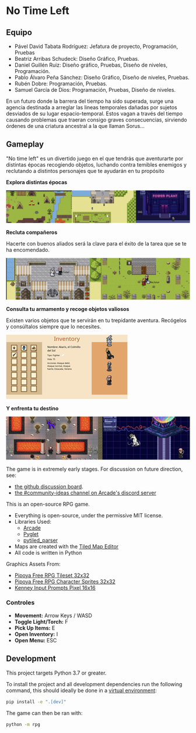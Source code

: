 # No Time Left

## Equipo
- Pável David Tabata Rodríguez: Jefatura de proyecto, Programación, Pruebas 
- Beatriz Arribas Schudeck: Diseño Gráfico, Pruebas.
- Daniel Guillén Ruiz: Diseño gráfico, Pruebas, Diseño de niveles, Programación. 
- Pablo Álvaro Peña Sánchez: Diseño Gráfico, Diseño de niveles, Pruebas.
- Rubén Dobre: Programación, Pruebas.
- Samuel García de Dios: Programación, Pruebas, Diseño de niveles.


En un futuro donde la barrera del tiempo ha sido superada, surge una agencia destinada a arreglar las lineas temporales dañadas por sujetos desviados de su lugar espacio-temporal. Estos vagan a través del tiempo causando problemas que traeran consigo graves consecuencias, sirviendo órdenes de una criatura ancestral a la que llaman Sorus...

## Gameplay
"No time left" es un divertido juego en el que tendrás que aventurarte por distintas épocas recogiendo objetos, luchando contra temibles enemigos y reclutando a distintos personajes que te ayudarán en tu propósito

**Explora distintas épocas**


![img_16.png](img_16.png)  


**Recluta compañeros**

Hacerte con buenos aliados será la clave para el éxito de la tarea que se te ha encomendado.

![img_17.png](img_17.png)

**Consulta tu armamento y recoge objetos valiosos**

Existen varios objetos que te servirán en tu trepidante aventura. Recógelos y consúltalos siempre que lo necesites.

![img_18.png](img_18.png)

**Y enfrenta tu destino**

![img_19.png](img_19.png)

The game is in extremely early stages. For discussion on future direction, see:
* [the github discussion board](https://github.com/pythonarcade/community-rpg/discussions).
* [the #community-ideas channel on Arcade's discord server](https://discord.com/channels/458662222697070613/704736572603629589)

This is an open-source RPG game.

* Everything is open-source, under the permissive MIT license.
* Libraries Used:
  * [Arcade](https://github.com/pythonarcade/arcade)
  * [Pyglet](https://github.com/pyglet/pyglet)
  * [pytiled_parser](https://github.com/pythonarcade/pytiled_parser)
* Maps are created with the [Tiled Map Editor](https://mapeditor.org)
* All code is written in Python

Graphics Assets From:
* [Pipoya Free RPG Tileset 32x32](https://pipoya.itch.io/pipoya-rpg-tileset-32x32)
* [Pipoya Free RPG Character Sprites 32x32](https://pipoya.itch.io/pipoya-free-rpg-character-sprites-32x32)
* [Kenney Input Prompts Pixel 16x16](https://kenney.nl/assets/input-prompts-pixel-16)



### Controles
- **Movement:** Arrow Keys / WASD
- **Toggle Light/Torch:** F
- **Pick Up Items:** E
- **Open Inventory:** I
- **Open Menu:** ESC

## Development

This project targets Python 3.7 or greater.

To install the project and all development dependencies run the following command, this should ideally be done in a [virtual environment](https://docs.python.org/3/tutorial/venv.html):

```bash
pip install -e ".[dev]"
```

The game can then be ran with:

```bash
python -m rpg
```
